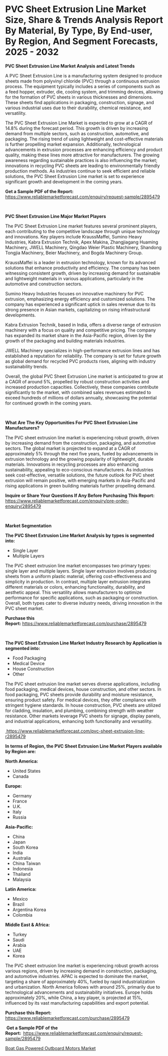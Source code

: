 <p><h1>PVC Sheet Extrusion Line Market Size, Share & Trends Analysis Report By Material, By Type, By End-user, By Region, And Segment Forecasts, 2025 - 2032</h1></p><p><strong>PVC Sheet Extrusion Line Market Analysis and Latest Trends</strong></p>
<p><p>A PVC Sheet Extrusion Line is a manufacturing system designed to produce sheets made from polyvinyl chloride (PVC) through a continuous extrusion process. The equipment typically includes a series of components such as a feed hopper, extruder, die, cooling system, and trimming devices, allowing for the formation of PVC sheets in various thicknesses and dimensions. These sheets find applications in packaging, construction, signage, and various industrial uses due to their durability, chemical resistance, and versatility.</p><p>The PVC Sheet Extrusion Line Market is expected to grow at a CAGR of 14.8% during the forecast period. This growth is driven by increasing demand from multiple sectors, such as construction, automotive, and packaging. The rising trend of using lightweight and cost-effective materials is further propelling market expansion. Additionally, technological advancements in extrusion processes are enhancing efficiency and product quality, making these lines more attractive for manufacturers. The growing awareness regarding sustainable practices is also influencing the market; innovations in recycling PVC sheets are leading to environmentally friendly production methods. As industries continue to seek efficient and reliable solutions, the PVC Sheet Extrusion Line market is set to experience significant growth and development in the coming years.</p></p>
<p><strong>Get a Sample PDF of the Report:&nbsp;</strong> <a href="https://www.reliablemarketforecast.com/enquiry/request-sample/2895479?utm_campaign=3049&utm_medium=2&utm_source=Github&utm_content=ia&utm_term=15032025&utm_id=pvc-sheet-extrusion-line">https://www.reliablemarketforecast.com/enquiry/request-sample/2895479</a></p>
<p>&nbsp;</p>
<p><strong>PVC Sheet Extrusion Line Major Market Players</strong></p>
<p><p>The PVC Sheet Extrusion Line market features several prominent players, each contributing to the competitive landscape through unique technology and innovations. Key players include KraussMaffei, Sumino Heavy Industries, Kabra Extrusion Technik, Apex Makina, Zhangjiagang Huaming Machinery, JWELL Machinery, Qingdao Weier Plastic Machinery, Shandong Tongjia Machinery, Beier Machinery, and Bogda Machinery Group.</p><p>KraussMaffei is a leader in extrusion technology, known for its advanced solutions that enhance productivity and efficiency. The company has been witnessing consistent growth, driven by increasing demand for sustainable and lightweight materials in various applications, particularly in the automotive and construction sectors.</p><p>Sumino Heavy Industries focuses on innovative machinery for PVC extrusion, emphasizing energy efficiency and customized solutions. The company has experienced a significant uptick in sales revenue due to its strong presence in Asian markets, capitalizing on rising infrastructural developments.</p><p>Kabra Extrusion Technik, based in India, offers a diverse range of extrusion machinery with a focus on quality and competitive pricing. The company has expanded its market share in the Asia-Pacific region, driven by the growth of the packaging and building materials industries.</p><p>JWELL Machinery specializes in high-performance extrusion lines and has established a reputation for reliability. The company is set for future growth as global demand for recycled PVC products rises, aligning with industry sustainability trends.</p><p>Overall, the global PVC Sheet Extrusion Line market is anticipated to grow at a CAGR of around 5%, propelled by robust construction activities and increased production capacities. Collectively, these companies contribute significantly to the market, with combined sales revenues estimated to exceed hundreds of millions of dollars annually, showcasing the potential for continued growth in the coming years.</p></p>
<p>&nbsp;</p>
<p><strong>What Are The Key Opportunities For PVC Sheet Extrusion Line Manufacturers?</strong></p>
<p><p>The PVC sheet extrusion line market is experiencing robust growth, driven by increasing demand from the construction, packaging, and automotive sectors. The global market is projected to expand at a CAGR of approximately 5% through the next five years, fueled by advancements in extrusion technology and the growing popularity of lightweight, durable materials. Innovations in recycling processes are also enhancing sustainability, appealing to eco-conscious manufacturers. As industries seek cost-effective, versatile solutions, the future outlook for PVC sheet extrusion will remain positive, with emerging markets in Asia-Pacific and rising applications in green building materials further propelling demand.</p></p>
<p><strong>Inquire or Share Your Questions If Any Before Purchasing This Report:</strong> <a href="https://www.reliablemarketforecast.com/enquiry/pre-order-enquiry/2895479?utm_campaign=3049&utm_medium=2&utm_source=Github&utm_content=ia&utm_term=15032025&utm_id=pvc-sheet-extrusion-line">https://www.reliablemarketforecast.com/enquiry/pre-order-enquiry/2895479</a></p>
<p>&nbsp;</p>
<p><strong>Market Segmentation</strong></p>
<p><strong>The PVC Sheet Extrusion Line Market Analysis by types is segmented into:</strong></p>
<p><ul><li>Single Layer</li><li>Multiple Layers</li></ul></p>
<p><p>The PVC sheet extrusion line market encompasses two primary types: single layer and multiple layers. Single layer extrusion involves producing sheets from a uniform plastic material, offering cost-effectiveness and simplicity in production. In contrast, multiple layer extrusion integrates different materials or colors, enhancing functionality, durability, and aesthetic appeal. This versatility allows manufacturers to optimize performance for specific applications, such as packaging or construction. Overall, both types cater to diverse industry needs, driving innovation in the PVC sheet market.</p></p>
<p><strong>Purchase this Report:&nbsp;</strong><a href="https://www.reliablemarketforecast.com/purchase/2895479?utm_campaign=3049&utm_medium=2&utm_source=Github&utm_content=ia&utm_term=15032025&utm_id=pvc-sheet-extrusion-line">https://www.reliablemarketforecast.com/purchase/2895479</a></p>
<p>&nbsp;</p>
<p><strong>The PVC Sheet Extrusion Line Market Industry Research by Application is segmented into:</strong></p>
<p><ul><li>Food Packaging</li><li>Medical Device</li><li>House Construction</li><li>Other</li></ul></p>
<p><p>The PVC sheet extrusion line market serves diverse applications, including food packaging, medical devices, house construction, and other sectors. In food packaging, PVC sheets provide durability and moisture resistance, ensuring product safety. For medical devices, they offer compliance with stringent hygiene standards. In house construction, PVC sheets are utilized for cladding, insulation, and plumbing, combining strength with weather resistance. Other markets leverage PVC sheets for signage, display panels, and industrial applications, enhancing both functionality and versatility.</p></p>
<p><a href="https://www.reliablemarketforecast.com/pvc-sheet-extrusion-line-r2895479?utm_campaign=3049&utm_medium=2&utm_source=Github&utm_content=ia&utm_term=15032025&utm_id=pvc-sheet-extrusion-line">&nbsp;https://www.reliablemarketforecast.com/pvc-sheet-extrusion-line-r2895479</a></p>
<p><strong>In terms of Region, the PVC Sheet Extrusion Line Market Players available by Region are:</strong></p>
<p>
    <p> <strong> North America: </strong>
        <ul>
            <li>United States</li>
            <li>Canada</li>
        </ul>
        </p> 
    <p> <strong> Europe: </strong>
        <ul>
            <li>Germany</li>
            <li>France</li>
            <li>U.K.</li>
            <li>Italy</li>
            <li>Russia</li>
        </ul>
        </p> 
    <p> <strong> Asia-Pacific: </strong>
        <ul>
            <li>China</li>
            <li>Japan</li>
            <li>South Korea</li>
            <li>India</li>
            <li>Australia</li>
            <li>China Taiwan</li>
            <li>Indonesia</li>
            <li>Thailand</li>
            <li>Malaysia</li>
        </ul>
        </p> 
    <p> <strong> Latin America: </strong>
        <ul>
            <li>Mexico</li>
            <li>Brazil</li>
            <li>Argentina Korea</li>
            <li>Colombia</li>
        </ul>
        </p> 
    <p> <strong> Middle East & Africa: </strong>
        <ul>
            <li>Turkey</li>
            <li>Saudi</li>
            <li>Arabia</li>
            <li>UAE</li>
            <li>Korea</li>
        </ul>
    </p>
    </p>
<p><p>The PVC sheet extrusion line market is experiencing robust growth across various regions, driven by increasing demand in construction, packaging, and automotive industries. APAC is expected to dominate the market, targeting a share of approximately 40%, fueled by rapid industrialization and urbanization. North America follows with around 25%, primarily due to technological advancements and sustainability initiatives. Europe holds approximately 20%, while China, a key player, is projected at 15%, influenced by its vast manufacturing capabilities and export potential.</p></p>
<p><strong>Purchase this Report: </strong><a href="https://www.reliablemarketforecast.com/purchase/2895479?utm_campaign=3049&utm_medium=2&utm_source=Github&utm_content=ia&utm_term=15032025&utm_id=pvc-sheet-extrusion-line">https://www.reliablemarketforecast.com/purchase/2895479</a></p>
<p>&nbsp;<strong>Get a Sample PDF of the Report:&nbsp;&nbsp;</strong><a href="https://www.reliablemarketforecast.com/enquiry/request-sample/2895479?utm_campaign=3049&utm_medium=2&utm_source=Github&utm_content=ia&utm_term=15032025&utm_id=pvc-sheet-extrusion-line">https://www.reliablemarketforecast.com/enquiry/request-sample/2895479</a></p>
<p><strong></strong></p>
<p><p><a href="https://github.com/muhjanaidu/Market-Research-Report-List-1/blob/main/boat-gas-powered-outboard-motors-market.md?utm_campaign=3049&utm_medium=2&utm_source=Github&utm_content=ia&utm_term=15032025&utm_id=pvc-sheet-extrusion-line">Boat Gas Powered Outboard Motors Market</a></p></p>